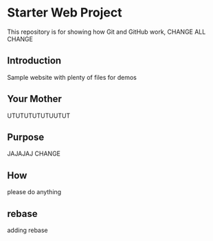 # Starter Web Project

This repository is for showing how Git and GitHub work, CHANGE ALL CHANGE

## Introduction

Sample website with plenty of files for demos

## Your Mother
UTUTUTUTUTUUTUT
## Purpose
JAJAJAJ CHANGE
## How

please do anything

## rebase
adding rebase
